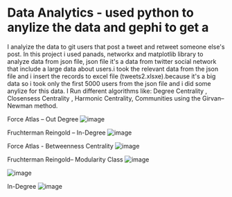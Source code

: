# Data Analytics - used python to anylize the data and gephi to get a  
I analyize the data to git users that post a tweet and retweet someone else's post.
In this project i used panads, networkx and matplotlib library to analyze data from json file, json file it's a data from twitter social network that include a large data about users.i took the relevant data from the json file and i insert the records to excel file (tweets2.xlsxe).because it's a big data so i took only the first 5000 users from the json file and i did some anylize for this data.
 I Run different algorithms like: Degree Centrality , Closensess Centrality , Harmonic Centrality, Communities  using the Girvan–Newman method.
 
 Force Atlas – Out Degree
 ![image](https://user-images.githubusercontent.com/77536857/190501703-b832ee6c-ca79-4b27-a561-9945ac0bcea5.png)
 
 Fruchterman Reingold – In-Degree
 ![image](https://user-images.githubusercontent.com/77536857/190501802-417e133c-f656-4bae-b754-1e8007c55633.png)

Force Atlas - Betweenness Centrality
![image](https://user-images.githubusercontent.com/77536857/190502048-76c184aa-5667-46e0-b9ab-aa13fa994823.png)

Fruchterman Reingold– Modularity Class
![image](https://user-images.githubusercontent.com/77536857/190502087-fcbdf27a-81f3-46d5-b5fd-2f52b5f6eb9d.png)

![image](https://user-images.githubusercontent.com/77536857/190502148-48038904-cdab-405d-bade-565fc44ee0e7.png)

In-Degree 
![image](https://user-images.githubusercontent.com/77536857/190502255-ed3e0432-f15d-47f3-bd10-d45730539ac3.png)

